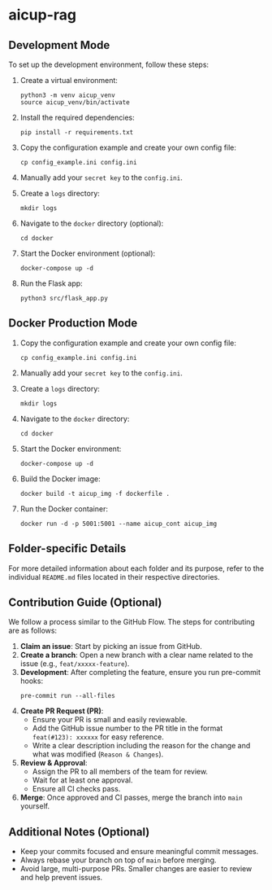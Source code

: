 # aicup-rag

## Development Mode
To set up the development environment, follow these steps:

1. Create a virtual environment:
   ```
   python3 -m venv aicup_venv
   source aicup_venv/bin/activate
   ```

2. Install the required dependencies:
   ```
   pip install -r requirements.txt
   ```

3. Copy the configuration example and create your own config file:
   ```
   cp config_example.ini config.ini
   ```

4. Manually add your `secret key` to the `config.ini`.

5. Create a `logs` directory:
   ```
   mkdir logs
   ```

6. Navigate to the `docker` directory (optional):
   ```
   cd docker
   ```

7. Start the Docker environment (optional):
   ```
   docker-compose up -d
   ```

8. Run the Flask app:
   ```
   python3 src/flask_app.py
   ```

## Docker Production Mode

1. Copy the configuration example and create your own config file:
   ```
   cp config_example.ini config.ini
   ```

2. Manually add your `secret key` to the `config.ini`.

3. Create a `logs` directory:
   ```
   mkdir logs
   ```

4. Navigate to the `docker` directory:
   ```
   cd docker
   ```

5. Start the Docker environment:
   ```
   docker-compose up -d
   ```

6. Build the Docker image:
   ```
   docker build -t aicup_img -f dockerfile .
   ```

7. Run the Docker container:
   ```
   docker run -d -p 5001:5001 --name aicup_cont aicup_img
   ```

## Folder-specific Details
For more detailed information about each folder and its purpose, refer to the individual `README.md` files located in their respective directories.

## Contribution Guide (Optional)
We follow a process similar to the GitHub Flow. The steps for contributing are as follows:

1. **Claim an issue**: Start by picking an issue from GitHub.
2. **Create a branch**: Open a new branch with a clear name related to the issue (e.g., `feat/xxxxx-feature`).
3. **Development**: After completing the feature, ensure you run pre-commit hooks:
   ```
   pre-commit run --all-files
   ```
4. **Create PR Request (PR)**:
   - Ensure your PR is small and easily reviewable.
   - Add the GitHub issue number to the PR title in the format `feat(#123): xxxxxx` for easy reference.
   - Write a clear description including the reason for the change and what was modified (`Reason & Changes`).
5. **Review & Approval**:
   - Assign the PR to all members of the team for review.
   - Wait for at least one approval.
   - Ensure all CI checks pass.
6. **Merge**: Once approved and CI passes, merge the branch into `main` yourself.

## Additional Notes (Optional)
- Keep your commits focused and ensure meaningful commit messages.
- Always rebase your branch on top of `main` before merging.
- Avoid large, multi-purpose PRs. Smaller changes are easier to review and help prevent issues.
